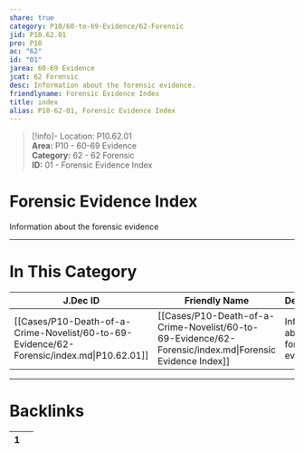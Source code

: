 ```yaml
---  
share: true  
category: P10/60-to-69-Evidence/62-Forensic  
jid: P10.62.01  
pro: P10  
ac: "62"  
id: "01"  
jarea: 60-69 Evidence  
jcat: 62 Forensic  
desc: Information about the forensic evidence.  
friendlyname: Forensic Evidence Index  
title: index  
alias: P10-62-01, Forensic Evidence Index  
---  
```

  
>[!info]- Location: P10.62.01  
>**Area:** P10 - 60-69 Evidence  
>**Category:** 62 - 62 Forensic  
>**ID:** 01 - Forensic Evidence Index  
  
# Forensic Evidence Index  
  
Information about the forensic evidence  
   
  
  
---  
# In This Category  
  
| J.Dec ID                                                                                  | Friendly Name                                                                                           | Description                              |  
| ----------------------------------------------------------------------------------------- | ------------------------------------------------------------------------------------------------------- | ---------------------------------------- |  
| [[Cases/P10-Death-of-a-Crime-Novelist/60-to-69-Evidence/62-Forensic/index.md\|P10.62.01]] | [[Cases/P10-Death-of-a-Crime-Novelist/60-to-69-Evidence/62-Forensic/index.md\|Forensic Evidence Index]] | Information about the forensic evidence. |  
  
  
---  
# Backlinks  
<div><table class="dataview table-view-table"><thead class="table-view-thead"><tr class="table-view-tr-header"><th class="table-view-th"><span></span><span class="dataview small-text">1</span></th><th class="table-view-th"><span></span></th></tr></thead><tbody class="table-view-tbody"></tbody></table></div>